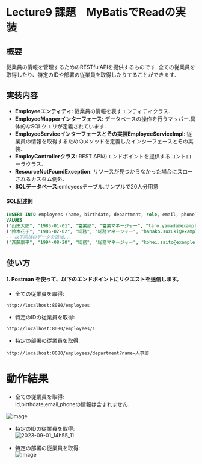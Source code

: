 # Lecture9 課題　MyBatisでReadの実装
## 概要
従業員の情報を管理するためのRESTfulAPIを提供するものです.
全ての従業員を取得したり、特定のIDや部署の従業員を取得したりすることができます.

## 実装内容
- **Employeeエンティティ**: 従業員の情報を表すエンティティクラス.
- **EmployeeMapperインターフェース**: データベースの操作を行うマッパー.具体的なSQLクエリが定義されています.
- **EmployeeServiceインターフェースとその実装EmployeeServiceImpl**: 従業員の情報を取得するためのメソッドを定義したインターフェースとその実装.
- **EmployControllerクラス**: REST APIのエンドポイントを提供するコントローラクラス.
- **ResourceNotFoundException**: リソースが見つからなかった場合にスローされるカスタム例外.
- **SQLデータベース**:emloyeesテーブル.サンプルで20人分用意

#### SQL記述例
```sql
INSERT INTO employees (name, birthdate, department, role, email, phone)
VALUES
("山田太郎", "1985-01-01", "営業部", "営業マネージャー", "taro.yamada@example.com", "012-3456-7890"),
("鈴木花子", "1986-02-02", "総務", "総務マネージャー", "hanako.suzuki@example.com", "098-7654-3210"),
-- 以下同様のデータを追加...
("斉藤康平", "1994-08-20", "総務", "総務マネージャー", "kohei.saito@example.com", "012-3456-7890");
```

## 使い方
#### 1. Postman を使って、以下のエンドポイントにリクエストを送信します。
- 全ての従業員を取得:
````
http://localhost:8080/employees
````
- 特定のIDの従業員を取得:
````
http://localhost:8080/employees/1
````
- 特定の部署の従業員を取得:
````
http://localhost:8080/employees/department?name=人事部
````
# 動作結果
- 全ての従業員を取得:  
id,birthdate,email,phoneの情報は含まれません.  

![image](https://github.com/yuuki-katou/raisetech_lecture9/assets/142807995/76f0af63-3dd7-4d7b-b41f-6cb2be098fd4)  

- 特定のIDの従業員を取得:  
![2023-09-01_14h55_11](https://github.com/yuuki-katou/raisetech_lecture9/assets/142807995/b24c070d-24ac-4db5-a2ce-d9824a3e2755)

- 特定の部署の従業員を取得:  
![image](https://github.com/yuuki-katou/raisetech_lecture9/assets/142807995/48b92b4e-788c-4f8d-a1bb-1d07b61fbb1e)

